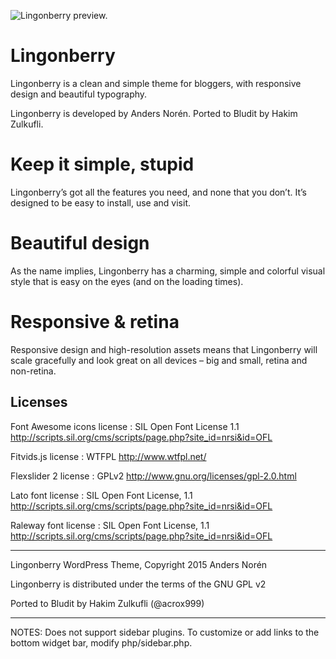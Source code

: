 ![Lingonberry preview.](https://raw.githubusercontent.com/acrox999/lingonberry/master/preview.png)
# Lingonberry
Lingonberry is a clean and simple theme for bloggers, with responsive design and beautiful typography.

Lingonberry is developed by Anders Norén. Ported to Bludit by Hakim Zulkufli.
# Keep it simple, stupid
Lingonberry’s got all the features you need, and none that you don’t. It’s designed to be easy to install, use and visit.
# Beautiful design
As the name implies, Lingonberry has a charming, simple and colorful visual style that is easy on the eyes (and on the loading times).
# Responsive & retina
Responsive design and high-resolution assets means that Lingonberry will scale gracefully and look great on all devices – big and small, retina and non-retina.

Licenses
--------
Font Awesome icons license : SIL Open Font License 1.1 http://scripts.sil.org/cms/scripts/page.php?site_id=nrsi&id=OFL

Fitvids.js license : WTFPL http://www.wtfpl.net/

Flexslider 2 license : GPLv2 http://www.gnu.org/licenses/gpl-2.0.html

Lato font license : SIL Open Font License, 1.1 http://scripts.sil.org/cms/scripts/page.php?site_id=nrsi&id=OFL

Raleway font license : SIL Open Font License, 1.1 http://scripts.sil.org/cms/scripts/page.php?site_id=nrsi&id=OFL

-------

Lingonberry WordPress Theme, Copyright 2015 Anders Norén

Lingonberry is distributed under the terms of the GNU GPL v2

Ported to Bludit by Hakim Zulkufli (@acrox999)

-------

NOTES: Does not support sidebar plugins. To customize or add links to the bottom widget bar, modify php/sidebar.php.
